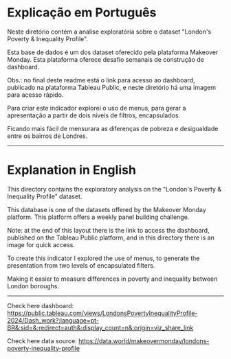 # Explicação em Português

Neste diretório contém a analise exploratória sobre o dataset "London's Poverty & Inequality Profile".

Esta base de dados é um dos dataset oferecido pela plataforma Makeover Monday. Esta plataforma oferece desafio semanais de construção de dashboard.

Obs.: no final deste readme está o link para acesso ao dashboard, publicado na plataforma Tableau Public, e neste diretório há uma imagem para acesso rápido.

Para criar este indicador explorei o uso de menus, para gerar a apresentação a partir de dois níveis de filtros, encapsulados.

Ficando mais fácil de mensurara as diferenças de pobreza e desigualdade entre os bairros de Londres.

---

# Explanation in English

This directory contains the exploratory analysis on the "London's Poverty & Inequality Profile" dataset.

This database is one of the datasets offered by the Makeover Monday platform. This platform offers a weekly panel building challenge.

Note: at the end of this layout there is the link to access the dashboard, published on the Tableau Public platform, and in this directory there is an image for quick access.

To create this indicator I explored the use of menus, to generate the presentation from two levels of encapsulated filters.

Making it easier to measure differences in poverty and inequality between London boroughs.

---

Check here dashboard: https://public.tableau.com/views/LondonsPovertyInequalityProfile-2024/Dash_work?:language=pt-BR&:sid=&:redirect=auth&:display_count=n&:origin=viz_share_link

Check here data source: https://data.world/makeovermonday/londons-poverty-inequality-profile

